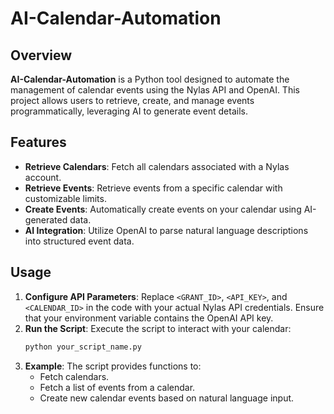 # AI-Calendar-Automation

## Overview
**AI-Calendar-Automation** is a Python tool designed to automate the management of calendar events using the Nylas API and OpenAI. This project allows users to retrieve, create, and manage events programmatically, leveraging AI to generate event details.

## Features
- **Retrieve Calendars**: Fetch all calendars associated with a Nylas account.
- **Retrieve Events**: Retrieve events from a specific calendar with customizable limits.
- **Create Events**: Automatically create events on your calendar using AI-generated data.
- **AI Integration**: Utilize OpenAI to parse natural language descriptions into structured event data.

## Usage
1. **Configure API Parameters**: Replace `<GRANT_ID>`, `<API_KEY>`, and `<CALENDAR_ID>` in the code with your actual Nylas API credentials. Ensure that your environment variable contains the OpenAI API key.
2. **Run the Script**: Execute the script to interact with your calendar:
    ```bash
    python your_script_name.py
    ```
3. **Example**: The script provides functions to:
    - Fetch calendars.
    - Fetch a list of events from a calendar.
    - Create new calendar events based on natural language input.
